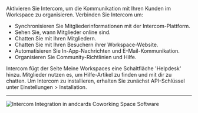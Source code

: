 Aktivieren Sie Intercom, um die Kommunikation mit Ihren Kunden im Workspace zu organisieren. Verbinden Sie Intercom um:

- Synchronisieren Sie Mitgliederinformationen mit der Intercom-Plattform.
- Sehen Sie, wann Mitglieder online sind.
- Chatten Sie mit Ihren Mitgliedern.
- Chatten Sie mit Ihren Besuchern ihrer Workspace-Website.
- Automatisieren Sie In-App-Nachrichten und E-Mail-Kommunikation.
- Organisieren Sie Community-Richtlinien und Hilfe.

Intercom fügt der Seite Meine Workspaces eine Schaltfläche 'Helpdesk' hinzu. Mitglieder nutzen es, um Hilfe-Artikel zu finden und mit dir zu chatten. Um Intercom zu installieren, erhalten Sie zunächst API-Schlüssel unter Einstellungen > Installation.

---

![Intercom Integration in andcards Coworking Space Software](https://d7ccq1i35b0cj.cloudfront.net/andcards-integrations-intercom-light-en-1920-1200.png)
